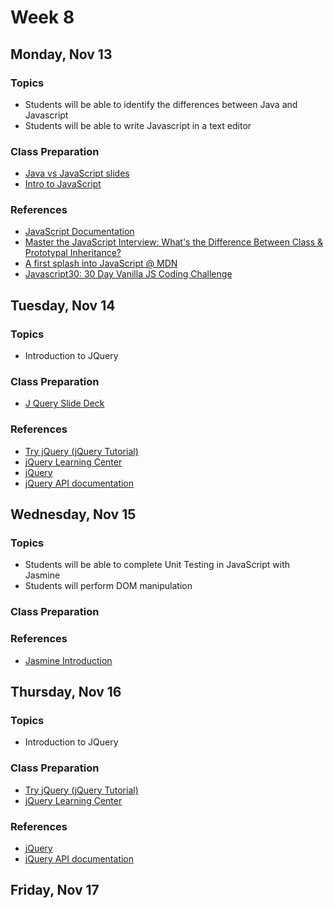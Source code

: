 # Week 8

## Monday, Nov 13

### Topics

- Students will be able to identify the differences between Java and Javascript
- Students will be able to write Javascript in a text editor

### Class Preparation

- [Java vs JavaScript slides](https://wecancodeit.github.io/java-slides/web/java-vs-javascript/)
- [Intro to JavaScript](https://wecancodeit.github.io/java-slides/frontend/javascript/#/)


### References

- [JavaScript Documentation](http://devdocs.io/javascript/)
- [Master the JavaScript Interview: What's the Difference Between Class & Prototypal Inheritance?](https://medium.com/javascript-scene/master-the-javascript-interview-what-s-the-difference-between-class-prototypal-inheritance-e4cd0a7562e9)
- [A first splash into JavaScript @ MDN](https://developer.mozilla.org/en-US/docs/Learn/JavaScript/First_steps/A_first_splash)
- [Javascript30: 30 Day Vanilla JS Coding Challenge](https://javascript30.com/)


## Tuesday, Nov 14

### Topics

- Introduction to JQuery

### Class Preparation
- [J Query Slide Deck](https://wecancodeit.github.io/java-slides/frontend/jquery/#/)


### References

- [Try jQuery (jQuery Tutorial)](http://try.jquery.com/)
- [jQuery Learning Center](http://learn.jquery.com/)
- [jQuery](https://jquery.com/)
- [jQuery API documentation](http://api.jquery.com/)


## Wednesday, Nov 15

### Topics

- Students will be able to complete Unit Testing in JavaScript with Jasmine
- Students will perform DOM manipulation

### Class Preparation

### References

- [Jasmine Introduction](https://jasmine.github.io/2.0/introduction.html)

## Thursday, Nov 16

### Topics

- Introduction to JQuery

### Class Preparation

- [Try jQuery (jQuery Tutorial)](http://try.jquery.com/)
- [jQuery Learning Center](http://learn.jquery.com/)

### References

- [jQuery](https://jquery.com/)
- [jQuery API documentation](http://api.jquery.com/)

## Friday, Nov 17


